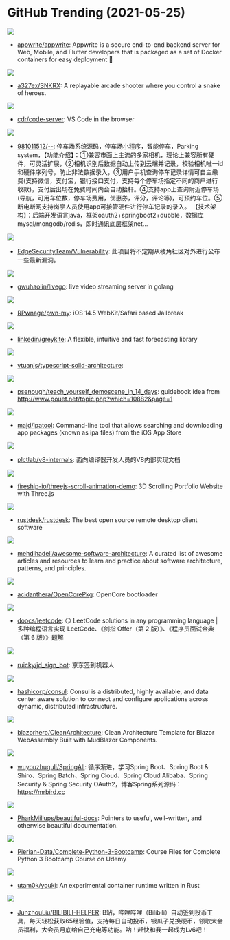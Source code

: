 # GitHub Trending (2021-05-25)

![](https://img.shields.io/badge/JavaScript-New%20264-green?style=flat-square&logo=appveyor)
- [appwrite/appwrite](https://github.com/appwrite/appwrite): Appwrite is a secure end-to-end backend server for Web, Mobile, and Flutter developers that is packaged as a set of Docker containers for easy deployment 🚀

![](https://img.shields.io/badge/Lua-New%20157-green?style=flat-square&logo=appveyor)
- [a327ex/SNKRX](https://github.com/a327ex/SNKRX): A replayable arcade shooter where you control a snake of heroes.

![](https://img.shields.io/badge/TypeScript-New%20307-green?style=flat-square&logo=appveyor)
- [cdr/code-server](https://github.com/cdr/code-server): VS Code in the browser

![](https://img.shields.io/badge/Java-New%2079-green?style=flat-square&logo=appveyor)
- [981011512/--](https://github.com/981011512/--): 停车场系统源码，停车场小程序，智能停车，Parking system，【功能介绍】：①兼容市面上主流的多家相机，理论上兼容所有硬件，可灵活扩展，②相机识别后数据自动上传到云端并记录，校验相机唯一id和硬件序列号，防止非法数据录入，③用户手机查询停车记录详情可自主缴费(支持微信，支付宝，银行接口支付，支持每个停车场指定不同的商户进行收款)，支付后出场在免费时间内会自动抬杆。④支持app上查询附近停车场(导航，可用车位数，停车场费用，优惠券，评分，评论等)，可预约车位。⑤断电断网支持岗亭人员使用app可接管硬件进行停车记录的录入。 【技术架构】：后端开发语言java，框架oauth2+springboot2+dubble，数据库mysql/mongodb/redis，即时通讯底层框架net…

![](https://img.shields.io/badge/none-New%2077-green?style=flat-square&logo=appveyor)
- [EdgeSecurityTeam/Vulnerability](https://github.com/EdgeSecurityTeam/Vulnerability): 此项目将不定期从棱角社区对外进行公布一些最新漏洞。

![](https://img.shields.io/badge/Go-New%20254-green?style=flat-square&logo=appveyor)
- [gwuhaolin/livego](https://github.com/gwuhaolin/livego): live video streaming server in golang

![](https://img.shields.io/badge/JavaScript-New%2031-green?style=flat-square&logo=appveyor)
- [RPwnage/pwn-my](https://github.com/RPwnage/pwn-my): iOS 14.5 WebKit/Safari based Jailbreak

![](https://img.shields.io/badge/Python-New%20116-green?style=flat-square&logo=appveyor)
- [linkedin/greykite](https://github.com/linkedin/greykite): A flexible, intuitive and fast forecasting library

![](https://img.shields.io/badge/TypeScript-New%207-green?style=flat-square&logo=appveyor)
- [vtuanjs/typescript-solid-architecture](https://github.com/vtuanjs/typescript-solid-architecture): 

![](https://img.shields.io/badge/none-New%2091-green?style=flat-square&logo=appveyor)
- [psenough/teach_yourself_demoscene_in_14_days](https://github.com/psenough/teach_yourself_demoscene_in_14_days): guidebook idea from http://www.pouet.net/topic.php?which=10882&page=1

![](https://img.shields.io/badge/Swift-New%2033-green?style=flat-square&logo=appveyor)
- [majd/ipatool](https://github.com/majd/ipatool): Command-line tool that allows searching and downloading app packages (known as ipa files) from the iOS App Store

![](https://img.shields.io/badge/Python-New%2037-green?style=flat-square&logo=appveyor)
- [plctlab/v8-internals](https://github.com/plctlab/v8-internals): 面向编译器开发人员的V8内部实现文档

![](https://img.shields.io/badge/HTML-New%20139-green?style=flat-square&logo=appveyor)
- [fireship-io/threejs-scroll-animation-demo](https://github.com/fireship-io/threejs-scroll-animation-demo): 3D Scrolling Portfolio Website with Three.js

![](https://img.shields.io/badge/Rust-New%20414-green?style=flat-square&logo=appveyor)
- [rustdesk/rustdesk](https://github.com/rustdesk/rustdesk): The best open source remote desktop client software

![](https://img.shields.io/badge/none-New%20571-green?style=flat-square&logo=appveyor)
- [mehdihadeli/awesome-software-architecture](https://github.com/mehdihadeli/awesome-software-architecture): A curated list of awesome articles and resources to learn and practice about software architecture, patterns, and principles.

![](https://img.shields.io/badge/C-New%208-green?style=flat-square&logo=appveyor)
- [acidanthera/OpenCorePkg](https://github.com/acidanthera/OpenCorePkg): OpenCore bootloader

![](https://img.shields.io/badge/Java-New%2030-green?style=flat-square&logo=appveyor)
- [doocs/leetcode](https://github.com/doocs/leetcode): 😏 LeetCode solutions in any programming language | 多种编程语言实现 LeetCode、《剑指 Offer（第 2 版）》、《程序员面试金典（第 6 版）》题解

![](https://img.shields.io/badge/none-New%2022-green?style=flat-square&logo=appveyor)
- [ruicky/jd_sign_bot](https://github.com/ruicky/jd_sign_bot): 京东签到机器人

![](https://img.shields.io/badge/Go-New%205-green?style=flat-square&logo=appveyor)
- [hashicorp/consul](https://github.com/hashicorp/consul): Consul is a distributed, highly available, and data center aware solution to connect and configure applications across dynamic, distributed infrastructure.

![](https://img.shields.io/badge/C%23-New%2025-green?style=flat-square&logo=appveyor)
- [blazorhero/CleanArchitecture](https://github.com/blazorhero/CleanArchitecture): Clean Architecture Template for Blazor WebAssembly Built with MudBlazor Components.

![](https://img.shields.io/badge/Java-New%2022-green?style=flat-square&logo=appveyor)
- [wuyouzhuguli/SpringAll](https://github.com/wuyouzhuguli/SpringAll): 循序渐进，学习Spring Boot、Spring Boot & Shiro、Spring Batch、Spring Cloud、Spring Cloud Alibaba、Spring Security & Spring Security OAuth2，博客Spring系列源码：https://mrbird.cc

![](https://img.shields.io/badge/none-New%2050-green?style=flat-square&logo=appveyor)
- [PharkMillups/beautiful-docs](https://github.com/PharkMillups/beautiful-docs): Pointers to useful, well-written, and otherwise beautiful documentation.

![](https://img.shields.io/badge/Jupyter%20Notebook-New%2053-green?style=flat-square&logo=appveyor)
- [Pierian-Data/Complete-Python-3-Bootcamp](https://github.com/Pierian-Data/Complete-Python-3-Bootcamp): Course Files for Complete Python 3 Bootcamp Course on Udemy

![](https://img.shields.io/badge/Rust-New%20113-green?style=flat-square&logo=appveyor)
- [utam0k/youki](https://github.com/utam0k/youki): An experimental container runtime written in Rust

![](https://img.shields.io/badge/Java-New%2054-green?style=flat-square&logo=appveyor)
- [JunzhouLiu/BILIBILI-HELPER](https://github.com/JunzhouLiu/BILIBILI-HELPER): B站，哔哩哔哩（Bilibili）自动签到投币工具，每天轻松获取65经验值，支持每日自动投币，银瓜子兑换硬币，领取大会员福利，大会员月底给自己充电等功能。呐！赶快和我一起成为Lv6吧！


